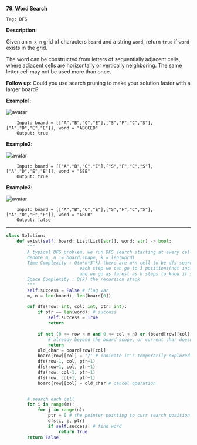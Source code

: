 **79. Word Search**

```Tag: DFS```

**Description:**

Given an ```m x n``` grid of characters ```board``` and a string ```word```, return ```true``` if ```word``` exists in the grid.

The word can be constructed from letters of sequentially adjacent cells, where adjacent cells are horizontally or vertically neighboring. The same letter cell may not be used more than once.

**Follow up**: Could you use search pruning to make your solution faster with a larger board?

**Example1**:

![avatar](Fig/79-E1.jpeg)

        Input: board = [["A","B","C","E"],["S","F","C","S"],["A","D","E","E"]], word = "ABCCED"
        Output: true


**Example2**:

![avatar](Fig/79-E2.jpeg)

        Input: board = [["A","B","C","E"],["S","F","C","S"],["A","D","E","E"]], word = "SEE"
        Output: true


**Example3**:

![avatar](Fig/79-E3.jpeg)

        Input: board = [["A","B","C","E"],["S","F","C","S"],["A","D","E","E"]], word = "ABCB"
        Output: false

-----------

```python
class Solution:
    def exist(self, board: List[List[str]], word: str) -> bool:
        """
        A typical DFS problem, we run DFS search starting at every cell of this board
        denote m, n := board.shape, k = len(word)
        Time Complexity : O(m*n*3^k) there are m*n cell to be dfs searched, 
                            each step we can go to 3 positions(not including the position you are coming from)
                            and we go as farest as k steps to know if starting this cell yields a success
        Space Complexity : O(k) the recursion stack
        """
        self.success = False # flag var
        m, n = len(board), len(board[0])
        
        def dfs(row: int, col: int, ptr: int):
            if ptr == len(word): # success
                self.success = True
                return
            
            if not (0 <= row < m and 0 <= col < n) or (board[row][col] != word[ptr]): 
                # already beyond the board scope, or current char doesn't match
                return
            old_char = board[row][col]
            board[row][col] = '/' # indicate it's temporarily explored already
            dfs(row-1, col, ptr+1)
            dfs(row+1, col, ptr+1)
            dfs(row, col-1, ptr+1)
            dfs(row, col+1, ptr+1)
            board[row][col] = old_char # cancel operation


        # search each cell
        for i in range(m):
            for j in range(n):
                ptr = 0 # the pointer pointing to curr search position in the word
                dfs(i, j, ptr)
                if self.success: # find word
                    return True 
        return False 
```
